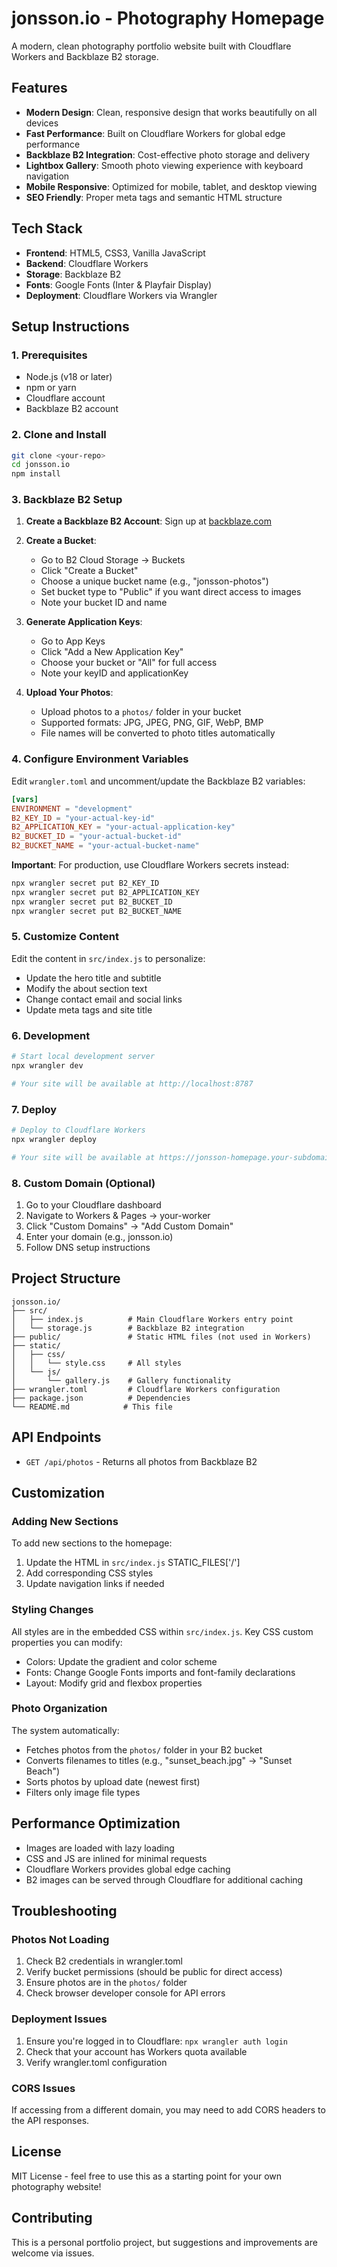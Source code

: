 # jonsson.io - Photography Homepage

A modern, clean photography portfolio website built with Cloudflare Workers and Backblaze B2 storage.

## Features

- **Modern Design**: Clean, responsive design that works beautifully on all devices
- **Fast Performance**: Built on Cloudflare Workers for global edge performance
- **Backblaze B2 Integration**: Cost-effective photo storage and delivery
- **Lightbox Gallery**: Smooth photo viewing experience with keyboard navigation
- **Mobile Responsive**: Optimized for mobile, tablet, and desktop viewing
- **SEO Friendly**: Proper meta tags and semantic HTML structure

## Tech Stack

- **Frontend**: HTML5, CSS3, Vanilla JavaScript
- **Backend**: Cloudflare Workers
- **Storage**: Backblaze B2
- **Fonts**: Google Fonts (Inter & Playfair Display)
- **Deployment**: Cloudflare Workers via Wrangler

## Setup Instructions

### 1. Prerequisites

- Node.js (v18 or later)
- npm or yarn
- Cloudflare account
- Backblaze B2 account

### 2. Clone and Install

```bash
git clone <your-repo>
cd jonsson.io
npm install
```

### 3. Backblaze B2 Setup

1. **Create a Backblaze B2 Account**: Sign up at [backblaze.com](https://www.backblaze.com/b2/cloud-storage.html)

2. **Create a Bucket**:
   - Go to B2 Cloud Storage → Buckets
   - Click "Create a Bucket"
   - Choose a unique bucket name (e.g., "jonsson-photos")
   - Set bucket type to "Public" if you want direct access to images
   - Note your bucket ID and name

3. **Generate Application Keys**:
   - Go to App Keys
   - Click "Add a New Application Key"
   - Choose your bucket or "All" for full access
   - Note your keyID and applicationKey

4. **Upload Your Photos**:
   - Upload photos to a `photos/` folder in your bucket
   - Supported formats: JPG, JPEG, PNG, GIF, WebP, BMP
   - File names will be converted to photo titles automatically

### 4. Configure Environment Variables

Edit `wrangler.toml` and uncomment/update the Backblaze B2 variables:

```toml
[vars]
ENVIRONMENT = "development"
B2_KEY_ID = "your-actual-key-id"
B2_APPLICATION_KEY = "your-actual-application-key"
B2_BUCKET_ID = "your-actual-bucket-id"
B2_BUCKET_NAME = "your-actual-bucket-name"
```

**Important**: For production, use Cloudflare Workers secrets instead:

```bash
npx wrangler secret put B2_KEY_ID
npx wrangler secret put B2_APPLICATION_KEY
npx wrangler secret put B2_BUCKET_ID
npx wrangler secret put B2_BUCKET_NAME
```

### 5. Customize Content

Edit the content in `src/index.js` to personalize:

- Update the hero title and subtitle
- Modify the about section text
- Change contact email and social links
- Update meta tags and site title

### 6. Development

```bash
# Start local development server
npx wrangler dev

# Your site will be available at http://localhost:8787
```

### 7. Deploy

```bash
# Deploy to Cloudflare Workers
npx wrangler deploy

# Your site will be available at https://jonsson-homepage.your-subdomain.workers.dev
```

### 8. Custom Domain (Optional)

1. Go to your Cloudflare dashboard
2. Navigate to Workers & Pages → your-worker
3. Click "Custom Domains" → "Add Custom Domain"
4. Enter your domain (e.g., jonsson.io)
5. Follow DNS setup instructions

## Project Structure

```
jonsson.io/
├── src/
│   ├── index.js          # Main Cloudflare Workers entry point
│   └── storage.js        # Backblaze B2 integration
├── public/               # Static HTML files (not used in Workers)
├── static/
│   ├── css/
│   │   └── style.css     # All styles
│   └── js/
│       └── gallery.js    # Gallery functionality
├── wrangler.toml         # Cloudflare Workers configuration
├── package.json          # Dependencies
└── README.md            # This file
```

## API Endpoints

- `GET /api/photos` - Returns all photos from Backblaze B2

## Customization

### Adding New Sections

To add new sections to the homepage:

1. Update the HTML in `src/index.js` STATIC_FILES['/']
2. Add corresponding CSS styles
3. Update navigation links if needed

### Styling Changes

All styles are in the embedded CSS within `src/index.js`. Key CSS custom properties you can modify:

- Colors: Update the gradient and color scheme
- Fonts: Change Google Fonts imports and font-family declarations
- Layout: Modify grid and flexbox properties

### Photo Organization

The system automatically:
- Fetches photos from the `photos/` folder in your B2 bucket
- Converts filenames to titles (e.g., "sunset_beach.jpg" → "Sunset Beach")
- Sorts photos by upload date (newest first)
- Filters only image file types

## Performance Optimization

- Images are loaded with lazy loading
- CSS and JS are inlined for minimal requests
- Cloudflare Workers provides global edge caching
- B2 images can be served through Cloudflare for additional caching

## Troubleshooting

### Photos Not Loading

1. Check B2 credentials in wrangler.toml
2. Verify bucket permissions (should be public for direct access)
3. Ensure photos are in the `photos/` folder
4. Check browser developer console for API errors

### Deployment Issues

1. Ensure you're logged in to Cloudflare: `npx wrangler auth login`
2. Check that your account has Workers quota available
3. Verify wrangler.toml configuration

### CORS Issues

If accessing from a different domain, you may need to add CORS headers to the API responses.

## License

MIT License - feel free to use this as a starting point for your own photography website!

## Contributing

This is a personal portfolio project, but suggestions and improvements are welcome via issues.